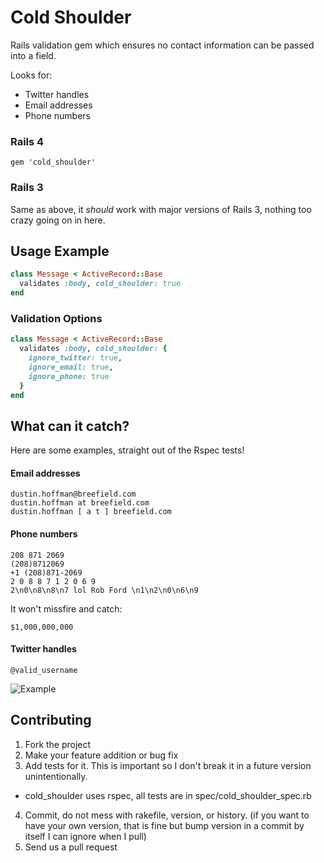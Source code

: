 Cold Shoulder
=============

Rails validation gem which ensures no contact information can be passed into a field.

Looks for:
* Twitter handles
* Email addresses
* Phone numbers

### Rails 4
```shell
gem 'cold_shoulder'
```

### Rails 3
Same as above, it _should_ work with major versions of Rails 3, nothing too crazy going on in here.

## Usage Example
```ruby
class Message < ActiveRecord::Base
  validates :body, cold_shoulder: true
end
```

### Validation Options
```ruby
class Message < ActiveRecord::Base
  validates :body, cold_shoulder: {
    ignore_twitter: true, 
    ignore_email: true, 
    ignore_phone: true
  }
end
```

## What can it catch?
Here are some examples, straight out of the Rspec tests!
#### Email addresses
```
dustin.hoffman@breefield.com
dustin.hoffman at breefield.com
dustin.hoffman [ a t ] breefield.com
```
#### Phone numbers
```
208 871 2069
(208)8712069
+1 (208)871-2069
2 0 8 8 7 1 2 0 6 9
2\n0\n8\n8\n7 lol Rob Ford \n1\n2\n0\n6\n9
```

It won't missfire and catch:
```
$1,000,000,000
```

#### Twitter handles
```
@valid_username
```
![Example](http://f.cl.ly/items/1A3g1t3D3y3m3f1L1b3N/Screen%20Shot%202013-11-13%20at%203.00.18%20PM.png)

## Contributing
 
1. Fork the project
2. Make your feature addition or bug fix
3. Add tests for it. This is important so I don't break it in a future version unintentionally.
  * cold_shoulder uses rspec, all tests are in spec/cold_shoulder_spec.rb
4. Commit, do not mess with rakefile, version, or history. (if you want to have your own version, that is fine but bump version in a commit by itself I can ignore when I pull)
5. Send us a pull request